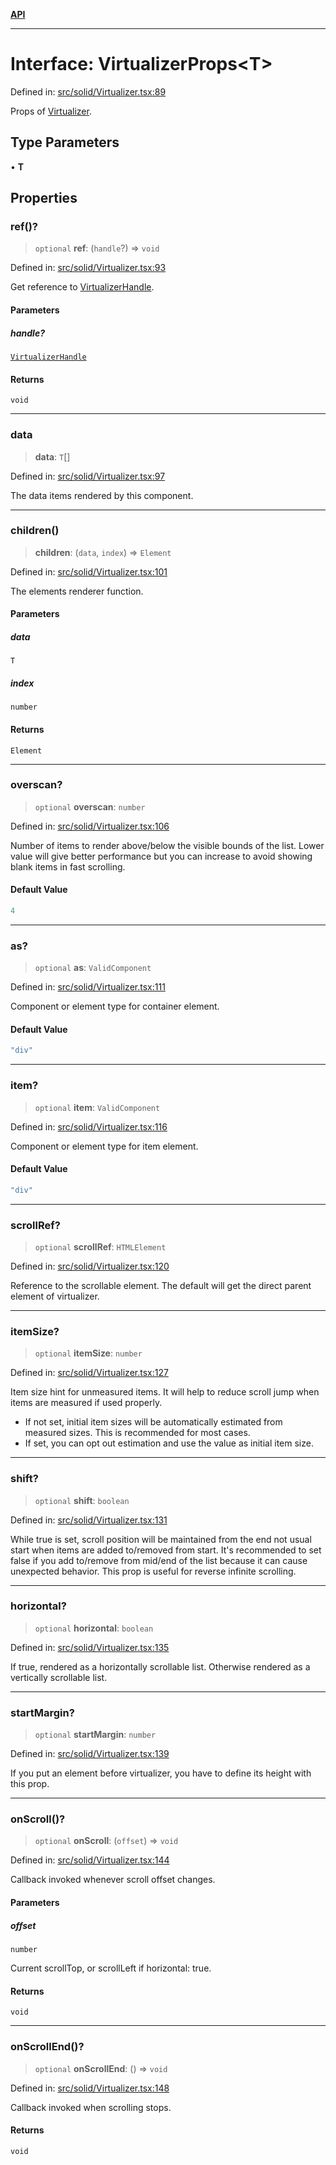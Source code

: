 [**API**](../../API.md)

***

# Interface: VirtualizerProps\<T\>

Defined in: [src/solid/Virtualizer.tsx:89](https://github.com/inokawa/virtua/blob/0ce0cc2cff2931917967ae53679917fd6b9407b9/src/solid/Virtualizer.tsx#L89)

Props of [Virtualizer](../functions/Virtualizer.md).

## Type Parameters

• **T**

## Properties

### ref()?

> `optional` **ref**: (`handle`?) => `void`

Defined in: [src/solid/Virtualizer.tsx:93](https://github.com/inokawa/virtua/blob/0ce0cc2cff2931917967ae53679917fd6b9407b9/src/solid/Virtualizer.tsx#L93)

Get reference to [VirtualizerHandle](VirtualizerHandle.md).

#### Parameters

##### handle?

[`VirtualizerHandle`](VirtualizerHandle.md)

#### Returns

`void`

***

### data

> **data**: `T`[]

Defined in: [src/solid/Virtualizer.tsx:97](https://github.com/inokawa/virtua/blob/0ce0cc2cff2931917967ae53679917fd6b9407b9/src/solid/Virtualizer.tsx#L97)

The data items rendered by this component.

***

### children()

> **children**: (`data`, `index`) => `Element`

Defined in: [src/solid/Virtualizer.tsx:101](https://github.com/inokawa/virtua/blob/0ce0cc2cff2931917967ae53679917fd6b9407b9/src/solid/Virtualizer.tsx#L101)

The elements renderer function.

#### Parameters

##### data

`T`

##### index

`number`

#### Returns

`Element`

***

### overscan?

> `optional` **overscan**: `number`

Defined in: [src/solid/Virtualizer.tsx:106](https://github.com/inokawa/virtua/blob/0ce0cc2cff2931917967ae53679917fd6b9407b9/src/solid/Virtualizer.tsx#L106)

Number of items to render above/below the visible bounds of the list. Lower value will give better performance but you can increase to avoid showing blank items in fast scrolling.

#### Default Value

```ts
4
```

***

### as?

> `optional` **as**: `ValidComponent`

Defined in: [src/solid/Virtualizer.tsx:111](https://github.com/inokawa/virtua/blob/0ce0cc2cff2931917967ae53679917fd6b9407b9/src/solid/Virtualizer.tsx#L111)

Component or element type for container element.

#### Default Value

```ts
"div"
```

***

### item?

> `optional` **item**: `ValidComponent`

Defined in: [src/solid/Virtualizer.tsx:116](https://github.com/inokawa/virtua/blob/0ce0cc2cff2931917967ae53679917fd6b9407b9/src/solid/Virtualizer.tsx#L116)

Component or element type for item element.

#### Default Value

```ts
"div"
```

***

### scrollRef?

> `optional` **scrollRef**: `HTMLElement`

Defined in: [src/solid/Virtualizer.tsx:120](https://github.com/inokawa/virtua/blob/0ce0cc2cff2931917967ae53679917fd6b9407b9/src/solid/Virtualizer.tsx#L120)

Reference to the scrollable element. The default will get the direct parent element of virtualizer.

***

### itemSize?

> `optional` **itemSize**: `number`

Defined in: [src/solid/Virtualizer.tsx:127](https://github.com/inokawa/virtua/blob/0ce0cc2cff2931917967ae53679917fd6b9407b9/src/solid/Virtualizer.tsx#L127)

Item size hint for unmeasured items. It will help to reduce scroll jump when items are measured if used properly.

- If not set, initial item sizes will be automatically estimated from measured sizes. This is recommended for most cases.
- If set, you can opt out estimation and use the value as initial item size.

***

### shift?

> `optional` **shift**: `boolean`

Defined in: [src/solid/Virtualizer.tsx:131](https://github.com/inokawa/virtua/blob/0ce0cc2cff2931917967ae53679917fd6b9407b9/src/solid/Virtualizer.tsx#L131)

While true is set, scroll position will be maintained from the end not usual start when items are added to/removed from start. It's recommended to set false if you add to/remove from mid/end of the list because it can cause unexpected behavior. This prop is useful for reverse infinite scrolling.

***

### horizontal?

> `optional` **horizontal**: `boolean`

Defined in: [src/solid/Virtualizer.tsx:135](https://github.com/inokawa/virtua/blob/0ce0cc2cff2931917967ae53679917fd6b9407b9/src/solid/Virtualizer.tsx#L135)

If true, rendered as a horizontally scrollable list. Otherwise rendered as a vertically scrollable list.

***

### startMargin?

> `optional` **startMargin**: `number`

Defined in: [src/solid/Virtualizer.tsx:139](https://github.com/inokawa/virtua/blob/0ce0cc2cff2931917967ae53679917fd6b9407b9/src/solid/Virtualizer.tsx#L139)

If you put an element before virtualizer, you have to define its height with this prop.

***

### onScroll()?

> `optional` **onScroll**: (`offset`) => `void`

Defined in: [src/solid/Virtualizer.tsx:144](https://github.com/inokawa/virtua/blob/0ce0cc2cff2931917967ae53679917fd6b9407b9/src/solid/Virtualizer.tsx#L144)

Callback invoked whenever scroll offset changes.

#### Parameters

##### offset

`number`

Current scrollTop, or scrollLeft if horizontal: true.

#### Returns

`void`

***

### onScrollEnd()?

> `optional` **onScrollEnd**: () => `void`

Defined in: [src/solid/Virtualizer.tsx:148](https://github.com/inokawa/virtua/blob/0ce0cc2cff2931917967ae53679917fd6b9407b9/src/solid/Virtualizer.tsx#L148)

Callback invoked when scrolling stops.

#### Returns

`void`
